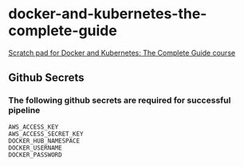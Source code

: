 # docker-and-kubernetes-the-complete-guide
[Scratch pad for Docker and Kubernetes: The Complete Guide course](https://www.udemy.com/course/docker-and-kubernetes-the-complete-guide)

## Github Secrets
### The following github secrets are required for successful pipeline
```
AWS_ACCESS_KEY
AWS_ACCESS_SECRET_KEY
DOCKER_HUB_NAMESPACE
DOCKER_USERNAME
DOCKER_PASSWORD
```